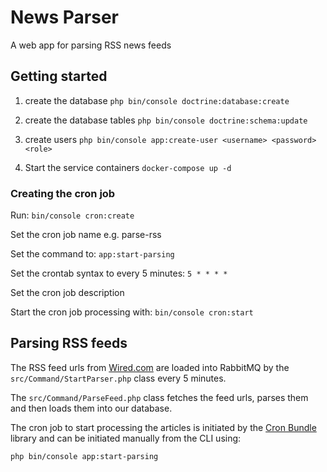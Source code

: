 # News Parser

A web app for parsing RSS news feeds


Getting started
------------
1. create the database
```php bin/console doctrine:database:create```

2. create the database tables
```php bin/console doctrine:schema:update```

3. create users
```php bin/console app:create-user <username> <password> <role>```

4. Start the service containers
```docker-compose up -d```

### Creating the cron job

Run: ```bin/console cron:create```

Set the cron job name e.g. parse-rss

Set the command to:  ```app:start-parsing```

Set the crontab syntax to every 5 minutes: ```5 * * * *```

Set the cron job description

Start the cron job processing with: ```bin/console cron:start```

Parsing RSS feeds
------------
The RSS feed urls from [Wired.com](https://www.wired.com) are loaded into RabbitMQ by the ```src/Command/StartParser.php``` class every 5 minutes.

The ```src/Command/ParseFeed.php``` class fetches the feed urls, parses them and then loads them into our database. 

The cron job to start processing the articles is initiated by the [Cron Bundle](https://github.com/Cron/Symfony-Bundle) library and can be initiated manually from the CLI using:

```php bin/console app:start-parsing```
